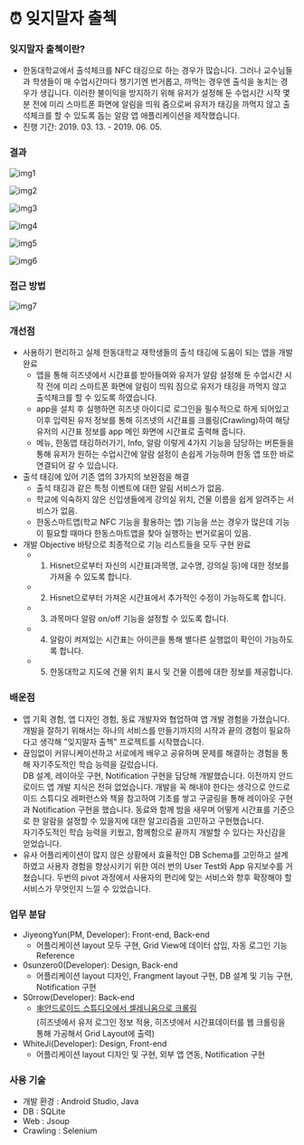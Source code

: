 # ⏰ 잊지말자 출첵
### 잊지말자 출첵이란?
- 한동대학교에서 출석체크를 NFC 태깅으로 하는 경우가 많습니다. 그러나 교수님들과 학생들이 매 수업시간마다 챙기기엔 번거롭고, 까먹는 경우엔 출석을 놓치는 경우가 생깁니다. 이러한 불이익을 방지하기 위해 유저가 설정해 둔 수업시간 시작 몇 분 전에 미리 스마트폰 화면에 알림을 띄워 줌으로써 유저가 태깅을 까먹지 않고 출석체크를 할 수 있도록 돕는 알람 앱 애플리케이션을 제작했습니다.
- 진행 기간: 2019. 03. 13. - 2019. 06. 05.


### 결과
![img1](https://github.com/0sunzero0/ATAlarm/blob/master/img/1.%20초기화면.png)

![img2](https://github.com/0sunzero0/ATAlarm/blob/master/img/2.%20메인화면%20%26%20메뉴%20.png)

![img3](https://github.com/0sunzero0/ATAlarm/blob/master/img/3.%20알람%20버튼%20%26%20세부설정.png)

![img4](https://github.com/0sunzero0/ATAlarm/blob/master/img/4.%20태깅%20버튼%20%26%20한동%20스마트%20앱%20캠퍼스%20연동.png)

![img5](https://github.com/0sunzero0/ATAlarm/blob/master/img/5.%20Info%20버튼%20%26%20한동%20캠퍼스%20맵.png)

![img6](https://github.com/0sunzero0/ATAlarm/blob/master/img/6.%20Notification%20잠금%20화면%20태깅%20알람.png)


### 접근 방법
![img7](https://github.com/0sunzero0/ATAlarm/blob/master/img/System%20Design.png)


### 개선점
- 사용하기 편리하고 실제 한동대학교 재학생들의 출석 태깅에 도움이 되는 앱을 개발 완료
  - 앱을 통해 히즈넷에서 시간표를 받아들여와 유저가 알람 설정해 둔 수업시간 시작 전에 미리 스마트폰 화면에 알림이 띄워 짐으로 유저가 태깅을 까먹지 않고 출석체크를 할 수 있도록 하였습니다.
  - app을 설치 후 실행하면 히즈넷 아이디로 로그인을 필수적으로 하게 되어있고 이후 입력된 유저 정보를 통해 히즈넷의 시간표를 크롤링(Crawling)하여 해당 유저의 시간표 정보를 app 메인 화면에 시간표로 출력해 줍니다.
  - 메뉴, 한동앱 태깅하러가기, Info, 알람 이렇게 4가지 기능을 담당하는 버튼들을 통해 유저가 원하는 수업시간에 알람 설정이 손쉽게 가능하며 한동 앱 또한 바로 연결되어 갈 수 있습니다.
- 출석 태깅에 있어 기존 앱의 3가지의 보완점을 해결
  - 출석 태깅과 같은 특정 이벤트에 대한 알림 서비스가 없음.
  - 학교에 익숙하지 않은 신입생들에게 강의실 위치, 건물 이름을 쉽게 알려주는 서비스가 없음.
  - 한동스마트앱(학교 NFC 기능을 활용하는 앱) 기능을 쓰는 경우가 많은데 기능이 필요할 때마다 한동스마트앱을 찾아 실행하는 번거로움이 있음.
- 개발 Objective 바탕으로 최종적으로 기능 리스트들을 모두 구현 완료
  - 1. Hisnet으로부터 자신의 시간표(과목명, 교수명, 강의실 등)에 대한 정보를 가져올 수 있도록 합니다.
  - 2. Hisnet으로부터 가져온 시간표에서 추가적인 수정이 가능하도록 합니다.
  - 3. 과목마다 알람 on/off 기능을 설정할 수 있도록 합니다.
  - 4. 알람이 켜져있는 시간표는 아이콘을 통해 별다른 실행없이 확인이 가능하도록 합니다.
  - 5. 한동대학교 지도에 건물 위치 표시 및 건물 이름에 대한 정보를 제공합니다.


### 배운점
- 앱 기획 경험, 앱 디자인 경험, 동료 개발자와 협업하여 앱 개발 경험을 가졌습니다.
<br>개발을 잘하기 위해서는 하나의 서비스를 만들기까지의 시작과 끝의 경험이 필요하다고 생각해 "잊지말자 출첵" 프로젝트를 시작했습니다.
- 끊임없이 커뮤니케이션하고 서로에게 배우고 공유하며 문제를 해결하는 경험을 통해 자기주도적인 학습 능력을 길렀습니다.
<br>DB 설계, 레이아웃 구현, Notification 구현을 담당해 개발했습니다. 이전까지 안드로이드 앱 개발 지식은 전혀 없었습니다. 개발을 꼭 해내야 한다는 생각으로 안드로이드 스튜디오 레퍼런스와 책을 참고하여 기초를 쌓고 구글링을 통해 레이아웃 구현과 Notification 구현을 했습니다. 동료와 함께 밤을 새우며 어떻게 시간표를 기준으로 한 알람을 설정할 수 있을지에 대한 알고리즘을 고민하고 구현했습니다.
<br>자기주도적인 학습 능력을 키웠고, 함께함으로 끝까지 개발할 수 있다는 자신감을 얻었습니다.
- 유사 어플리케이션이 많지 않은 상황에서 효율적인 DB Schema를 고민하고 설계하였고 사용자 경험을 향상시키기 위한 여러 번의 User Test와 App 유지보수를 거쳤습니다. 두번의 pivot 과정에서 사용자의 편리에 맞는 서비스와 향후 확장해야 할 서비스가 무엇인지 느낄 수 있었습니다.


### 업무 분담
- JiyeongYun(PM, Developer): Front-end, Back-end
  - 어플리케이션 layout 모두 구현, Grid View에 데이터 삽입, 자동 로그인 기능 Reference
- 0sunzero0(Developer): Design, Back-end
  - 어플리케이션 layout 디자인, Frangment layout 구현, DB 설계 및 기능 구현, Notification 구현
- S0rrow(Developer): Back-end
  - [🕸안드로이드 스튜디오에서 셀레니움으로 크롤링](https://github.com/S0rrow/RE_Crawler)
 <br>(히즈넷에서 유저 로그인 정보 적용, 히즈넷에서 시간표데이터를 웹 크롤링을 통해 가공해서 Grid Layout에 출력)
- WhiteJi(Developer): Design, Front-end
  - 어플리케이션 layout 디자인 및 구현, 외부 앱 연동, Notification 구현

### 사용 기술
- 개발 환경 : Android Studio, Java
- DB : SQLite
- Web : Jsoup
- Crawling : Selenium
